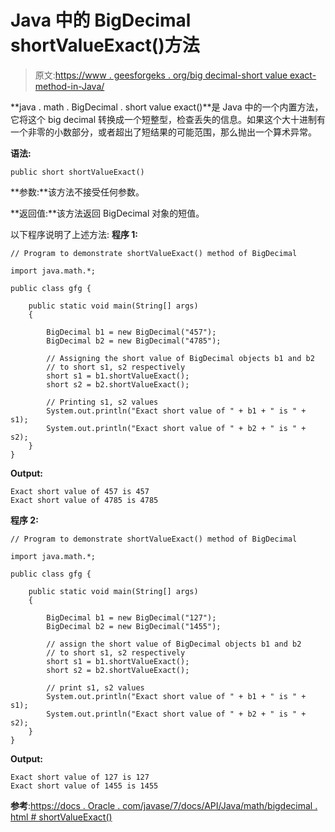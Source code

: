 # Java 中的 BigDecimal shortValueExact()方法

> 原文:[https://www . geesforgeks . org/big decimal-short value exact-method-in-Java/](https://www.geeksforgeeks.org/bigdecimal-shortvalueexact-method-in-java/)

**java . math . BigDecimal . short value exact()**是 Java 中的一个内置方法，它将这个 big decimal 转换成一个短整型，检查丢失的信息。如果这个大十进制有一个非零的小数部分，或者超出了短结果的可能范围，那么抛出一个算术异常。

**语法:**

```
public short shortValueExact()

```

**参数:**该方法不接受任何参数。

**返回值:**该方法返回 BigDecimal 对象的短值。

以下程序说明了上述方法:
**程序 1:**

```
// Program to demonstrate shortValueExact() method of BigDecimal 

import java.math.*;

public class gfg {

    public static void main(String[] args)
    {

        BigDecimal b1 = new BigDecimal("457");
        BigDecimal b2 = new BigDecimal("4785");

        // Assigning the short value of BigDecimal objects b1 and b2
        // to short s1, s2 respectively
        short s1 = b1.shortValueExact();
        short s2 = b2.shortValueExact();

        // Printing s1, s2 values
        System.out.println("Exact short value of " + b1 + " is " + s1);
        System.out.println("Exact short value of " + b2 + " is " + s2);
    }
}
```

**Output:**

```
Exact short value of 457 is 457
Exact short value of 4785 is 4785

```

**程序 2:**

```
// Program to demonstrate shortValueExact() method of BigDecimal 

import java.math.*;

public class gfg {

    public static void main(String[] args)
    {

        BigDecimal b1 = new BigDecimal("127");
        BigDecimal b2 = new BigDecimal("1455");

        // assign the short value of BigDecimal objects b1 and b2
        // to short s1, s2 respectively
        short s1 = b1.shortValueExact();
        short s2 = b2.shortValueExact();

        // print s1, s2 values
        System.out.println("Exact short value of " + b1 + " is " + s1);
        System.out.println("Exact short value of " + b2 + " is " + s2);
    }
}
```

**Output:**

```
Exact short value of 127 is 127
Exact short value of 1455 is 1455

```

**参考**:[https://docs . Oracle . com/javase/7/docs/API/Java/math/bigdecimal . html # shortValueExact()](https://docs.oracle.com/javase/7/docs/api/java/math/BigDecimal.html#shortValueExact())